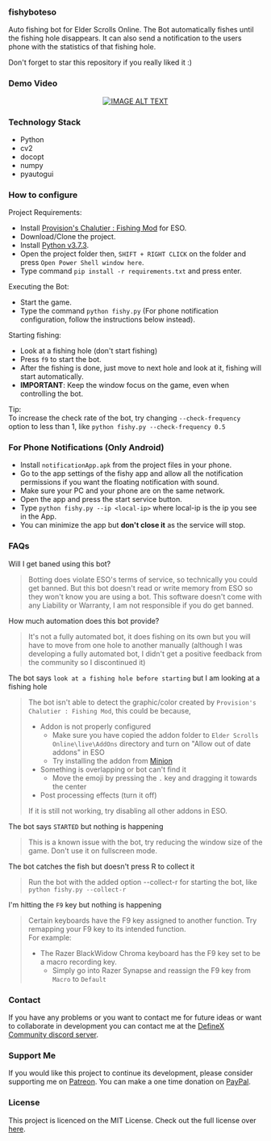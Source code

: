 ### fishyboteso
Auto fishing bot for Elder Scrolls Online. The Bot automatically fishes until the fishing hole disappears.  It can also send a notification to the users phone with the statistics of that fishing hole.

Don't forget to star this repository if you really liked it :)

### Demo Video
<div align="center">
  <a href="https://www.youtube.com/watch?v=E4Y9BFhCICI"><img src="https://img.youtube.com/vi/E4Y9BFhCICI/0.jpg" alt="IMAGE ALT TEXT"></a>
</div>

### Technology Stack
- Python
- cv2 
- docopt 
- numpy 
- pyautogui

### How to configure
Project Requirements:
- Install [Provision's Chalutier : Fishing Mod](https://www.esoui.com/downloads/info2203-ProvisionsChalutierFishing.html) for ESO.
- Download/Clone the project.
- Install [Python v3.7.3](https://www.python.org/downloads/release/python-373/).
- Open the project folder then, `SHIFT + RIGHT CLICK` on the folder and press `Open Power Shell window here`.
- Type command `pip install -r requirements.txt` and press enter.  

Executing the Bot:
- Start the game.
- Type the command `python fishy.py` (For phone notification configuration, follow the instructions below instead). 

Starting fishing:
- Look at a fishing hole (don't start fishing)
- Press `f9` to start the bot.
- After the fishing is done, just move to next hole and look at it, fishing will start automatically.
- **IMPORTANT**: Keep the window focus on the game, even when controlling the bot.

Tip:  
To increase the check rate of the bot, try changing `--check-frequency` option to less than 1, like
`python fishy.py --check-frequency 0.5`  

### For Phone Notifications (Only Android)
- Install `notificationApp.apk` from the project files in your phone.
- Go to the app settings of the fishy app and allow all the notification permissions if you want the floating notification with sound.
- Make sure your PC and your phone are on the same network.
- Open the app and press the start service button.
- Type `python fishy.py --ip <local-ip>` where local-ip is the ip you see in the App.
- You can minimize the app but **don't close it** as the service will stop.

### FAQs
Will I get baned using this bot?

> Botting does violate ESO's terms of service, so technically you could get banned. But this bot doesn't read or write memory from ESO so they won't know you are using a bot. This software doesn't come with any Liability or Warranty, I am not responsible if you do get banned.

How much automation does this bot provide?

> It's not a fully automated bot, it does fishing on its own but you will have to move from one hole to another manually (although I was developing a fully automated bot, I didn't get a positive feedback from the community so I discontinued it)

The bot says `look at a fishing hole before starting` but I am looking at a fishing hole

> The bot isn't able to detect the graphic/color created by `Provision's Chalutier : Fishing Mod`, this could be because,
> - Addon is not properly configured 
>   - Make sure you have copied the addon folder to `Elder Scrolls Online\live\AddOns` directory and turn on "Allow out of date addons" in ESO
>   - Try installing the addon from [Minion](https://minion.mmoui.com/)
> - Something is overlapping or bot can't find it 
>   - Move the emoji by pressing the `.` key and dragging it towards the center
> - Post processing effects (turn it off)
> 
> If it is still not working, try disabling all other addons in ESO.

The bot says `STARTED` but nothing is happening

> This is a known issue with the bot, try reducing the window size of the game.  Don't use it on fullscreen mode.

The bot catches the fish but doesn't press R to collect it

> Run the bot with the added option --collect-r for starting the bot, like `python fishy.py --collect-r`

I'm hitting the `F9` key but nothing is happening
> Certain keyboards have the F9 key assigned to another function.  Try remapping your F9 key to its intended function.  
> For example:
> - The Razer BlackWidow Chroma keyboard has the F9 key set to be a macro recording key.
>   - Simply go into Razer Synapse and reassign the F9 key from `Macro` to `Default`


### Contact
If you have any problems or you want to contact me for future ideas or want to collaborate in development you can contact me at the [DefineX Community discord server](https://discord.gg/V6e2fpc).

### Support Me
If you would like this project to continue its development, please consider supporting me on [Patreon](https://www.patreon.com/AdamSaudagar).  You can make a one time donation on [PayPal](https://www.paypal.me/AdamSaudagar).

### License
This project is licenced on the MIT License. Check out the full license over [here](https://github.com/adsau59/fishyboteso/blob/master/LICENSE).
